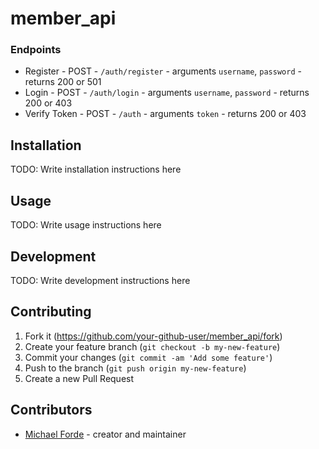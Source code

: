 # member_api

### Endpoints
* Register - POST - `/auth/register` - arguments `username`, `password` - returns 200 or 501
* Login - POST - `/auth/login` - arguments `username`, `password` - returns 200 or 403
* Verify Token - POST - `/auth` - arguments `token` - returns 200 or 403

## Installation

TODO: Write installation instructions here

## Usage

TODO: Write usage instructions here

## Development

TODO: Write development instructions here

## Contributing

1. Fork it (<https://github.com/your-github-user/member_api/fork>)
2. Create your feature branch (`git checkout -b my-new-feature`)
3. Commit your changes (`git commit -am 'Add some feature'`)
4. Push to the branch (`git push origin my-new-feature`)
5. Create a new Pull Request

## Contributors

- [Michael Forde](https://github.com/your-github-user) - creator and maintainer
